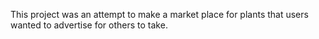 This project was an attempt to make a market place for plants that users wanted to advertise for others to take.
